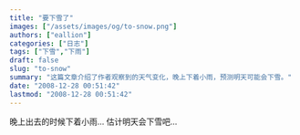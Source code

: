 ```yaml
---
title: "要下雪了"
images: ["/assets/images/og/to-snow.png"]
authors: ["eallion"]
categories: ["日志"]
tags: ["下雪","下雨"]
draft: false
slug: "to-snow"
summary: "这篇文章介绍了作者观察到的天气变化，晚上下着小雨，预测明天可能会下雪。"
date: "2008-12-28 00:51:42"
lastmod: "2008-12-28 00:51:42"
---
```


晚上出去的时候下着小雨...
估计明天会下雪吧...
